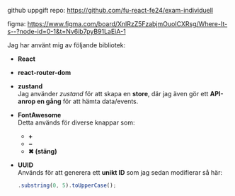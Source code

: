 github uppgift repo: https://github.com/fu-react-fe24/exam-individuell

figma: https://www.figma.com/board/XnlRzZ5FzabjmOuoICXRsg/Where-It-s--?node-id=0-1&t=Nv6ib7pyB91LaEiA-1

Jag har använt mig av följande bibliotek:

- **React**
- **react-router-dom**
- **zustand**  
  Jag använder *zustand* för att skapa en **store**, där jag även gör ett **API-anrop en gång** för att hämta data/events.

- **FontAwesome**  
  Detta används för diverse knappar som:
  - **+**
  - **−**
  - **✖ (stäng)**

- **UUID**  
  Används för att generera ett **unikt ID** som jag sedan modifierar så här:
  ```js
  .substring(0, 5).toUpperCase();
